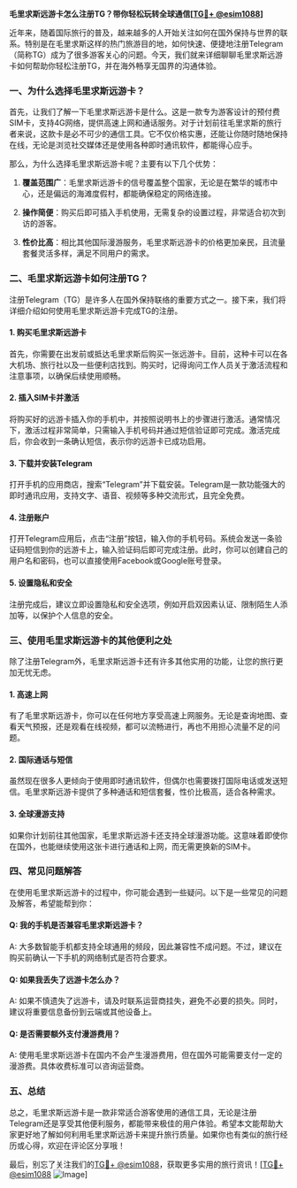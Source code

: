 **毛里求斯远游卡怎么注册TG？带你轻松玩转全球通信[[TG💪+ @esim1088](https://t.me/s/esim1088)]**

近年来，随着国际旅行的普及，越来越多的人开始关注如何在国外保持与世界的联系。特别是在毛里求斯这样的热门旅游目的地，如何快速、便捷地注册Telegram（简称TG）成为了很多游客关心的问题。今天，我们就来详细聊聊毛里求斯远游卡如何帮助你轻松注册TG，并在海外畅享无国界的沟通体验。

### 一、为什么选择毛里求斯远游卡？

首先，让我们了解一下毛里求斯远游卡是什么。这是一款专为游客设计的预付费SIM卡，支持4G网络，提供高速上网和通话服务。对于计划前往毛里求斯的旅行者来说，这款卡是必不可少的通信工具。它不仅价格实惠，还能让你随时随地保持在线，无论是浏览社交媒体还是使用各种即时通讯软件，都能得心应手。

那么，为什么选择毛里求斯远游卡呢？主要有以下几个优势：

1. **覆盖范围广**：毛里求斯远游卡的信号覆盖整个国家，无论是在繁华的城市中心，还是偏远的海滩度假村，都能确保稳定的网络连接。
   
2. **操作简便**：购买后即可插入手机使用，无需复杂的设置过程，非常适合初次到访的游客。
   
3. **性价比高**：相比其他国际漫游服务，毛里求斯远游卡的价格更加亲民，且流量套餐灵活多样，满足不同用户的需求。

### 二、毛里求斯远游卡如何注册TG？

注册Telegram（TG）是许多人在国外保持联络的重要方式之一。接下来，我们将详细介绍如何使用毛里求斯远游卡完成TG的注册。

#### 1. 购买毛里求斯远游卡

首先，你需要在出发前或抵达毛里求斯后购买一张远游卡。目前，这种卡可以在各大机场、旅行社以及一些便利店找到。购买时，记得询问工作人员关于激活流程和注意事项，以确保后续使用顺畅。

#### 2. 插入SIM卡并激活

将购买好的远游卡插入你的手机中，并按照说明书上的步骤进行激活。通常情况下，激活过程非常简单，只需输入手机号码并通过短信验证即可完成。激活完成后，你会收到一条确认短信，表示你的远游卡已成功启用。

#### 3. 下载并安装Telegram

打开手机的应用商店，搜索“Telegram”并下载安装。Telegram是一款功能强大的即时通讯应用，支持文字、语音、视频等多种交流形式，且完全免费。

#### 4. 注册账户

打开Telegram应用后，点击“注册”按钮，输入你的手机号码。系统会发送一条验证码短信到你的远游卡上，输入验证码后即可完成注册。此时，你可以创建自己的用户名和密码，也可以直接使用Facebook或Google账号登录。

#### 5. 设置隐私和安全

注册完成后，建议立即设置隐私和安全选项，例如开启双因素认证、限制陌生人添加等，以保护个人信息的安全。

### 三、使用毛里求斯远游卡的其他便利之处

除了注册Telegram外，毛里求斯远游卡还有许多其他实用的功能，让您的旅行更加无忧无虑。

#### 1. 高速上网

有了毛里求斯远游卡，你可以在任何地方享受高速上网服务。无论是查询地图、查看天气预报，还是观看在线视频，都可以流畅进行，再也不用担心流量不足的问题。

#### 2. 国际通话与短信

虽然现在很多人更倾向于使用即时通讯软件，但偶尔也需要拨打国际电话或发送短信。毛里求斯远游卡提供了多种通话和短信套餐，性价比极高，适合各种需求。

#### 3. 全球漫游支持

如果你计划前往其他国家，毛里求斯远游卡还支持全球漫游功能。这意味着即使你在国外，也能继续使用这张卡进行通话和上网，而无需更换新的SIM卡。

### 四、常见问题解答

在使用毛里求斯远游卡的过程中，你可能会遇到一些疑问。以下是一些常见的问题及解答，希望能帮到你：

#### Q: 我的手机是否兼容毛里求斯远游卡？
A: 大多数智能手机都支持全球通用的频段，因此兼容性不成问题。不过，建议在购买前确认一下手机的网络制式是否符合要求。

#### Q: 如果我丢失了远游卡怎么办？
A: 如果不慎遗失了远游卡，请及时联系运营商挂失，避免不必要的损失。同时，建议将重要信息备份到云端或其他设备上。

#### Q: 是否需要额外支付漫游费用？
A: 使用毛里求斯远游卡在国内不会产生漫游费用，但在国外可能需要支付一定的漫游费。具体收费标准可以咨询运营商。

### 五、总结

总之，毛里求斯远游卡是一款非常适合游客使用的通信工具，无论是注册Telegram还是享受其他便利服务，都能带来极佳的用户体验。希望本文能帮助大家更好地了解如何利用毛里求斯远游卡来提升旅行质量。如果你也有类似的旅行经历或心得，欢迎在评论区分享哦！

最后，别忘了关注我们的[TG💪+ @esim1088](https://t.me/s/esim1088)，获取更多实用的旅行资讯！[[TG💪+ @esim1088](https://t.me/s/esim1088) ![Image](https://i.postimg.cc/4NQfJmqS/Snipaste-2025-05-13-00-14-12.png)]